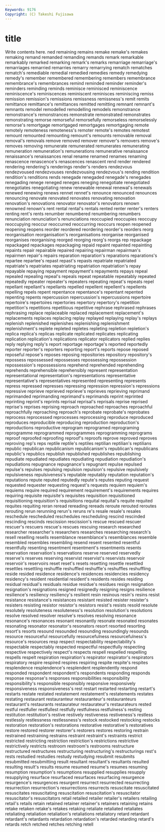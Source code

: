 ```yaml
---
Keywords: 9176 
Copyright: (C) Takeshi Fujisawa
---
```


# title

Write contents here.
ned remaining remains remake remake's
remakes remaking remand remanded remanding remands remark remarkable remarkably remarked
remarking remark's remarks remarriage remarriage's remarriages remarried remarries remarry remarrying
rematch rematches rematch's remediable remedial remedied remedies remedy remedying remedy's
remember remembered remembering remembers remembrance remembrance's remembrances remind reminded reminder
reminder's reminders reminding reminds reminisce reminisced reminiscence reminiscence's reminiscences reminiscent
reminisces reminiscing remiss remission remission's remissions remissness remissness's remit remits
remittance remittance's remittances remitted remitting remnant remnant's remnants remodel remodelled
remodelling remodels remonstrance remonstrance's remonstrances remonstrate remonstrated remonstrates remonstrating remorse
remorseful remorsefully remorseless remorselessly remorse's remortgage remortgaged remortgages remortgaging remote
remotely remoteness remoteness's remoter remote's remotes remotest remount remounted remounting
remount's remounts removable removal removal's removals remove removed remover remover's
removers remove's removes removing remunerate remunerated remunerates remunerating remuneration remuneration's
remunerations remunerative renaissance renaissance's renaissances renal rename renamed renames renaming
renascence renascence's renascences renascent rend render rendered rendering rendering's renderings
render's renders rendezvous rendezvoused rendezvouses rendezvousing rendezvous's rending rendition rendition's
renditions rends renegade renegaded renegade's renegades renegading renege reneged reneges
reneging renegotiate renegotiated renegotiates renegotiating renew renewable renewal renewal's renewals
renewed renewing renews rennet rennet's renounce renounced renounces renouncing renovate
renovated renovates renovating renovation renovation's renovations renovator renovator's renovators renown
renowned renown's rent rental rental's rentals rented renter renter's renters
renting rent's rents renumber renumbered renumbering renumbers renunciation renunciation's renunciations
reoccupied reoccupies reoccupy reoccupying reoccur reoccurred reoccurring reoccurs reopen reopened
reopening reopens reorder reordered reordering reorder's reorders reorg reorganisation reorganisation's
reorganisations reorganise reorganised reorganises reorganising reorged reorging reorg's reorgs rep
repackage repackaged repackages repackaging repaid repaint repainted repainting repaints repair
repairable repaired repairing repairman repairman's repairmen repair's repairs reparation reparation's
reparations reparations's repartee repartee's repast repast's repasts repatriate repatriated repatriate's
repatriates repatriating repatriation repatriation's repay repayable repaying repayment repayment's repayments
repays repeal repealed repealing repeal's repeals repeat repeatable repeatably repeated
repeatedly repeater repeater's repeaters repeating repeat's repeats repel repellant repellant's
repellants repelled repellent repellent's repellents repelling repels repent repentance repentance's
repentant repented repenting repents repercussion repercussion's repercussions repertoire repertoire's repertoires
repertories repertory repertory's repetition repetition's repetitions repetitious repetitive rephrase rephrased
rephrases rephrasing replace replaceable replaced replacement replacement's replacements replaces replacing
replay replayed replaying replay's replays replenish replenished replenishes replenishing replenishment
replenishment's replete repleted repletes repleting repletion repletion's replica replica's replicas
replicate replicated replicates replicating replication replication's replications replicator replicators replied
replies reply replying reply's report reportage reportage's reported reportedly reporter
reporter's reporters reporting report's reports repose reposed reposeful repose's reposes
reposing repositories repository repository's repossess repossessed repossesses repossessing repossession repossession's
repossessions reprehend reprehended reprehending reprehends reprehensible reprehensibly represent representation representational
representation's representations representative representative's representatives represented representing represents repress repressed
represses repressing repression repression's repressions repressive reprieve reprieved reprieve's reprieves
reprieving reprimand reprimanded reprimanding reprimand's reprimands reprint reprinted reprinting reprint's
reprints reprisal reprisal's reprisals reprise reprised reprise's reprises reprising reproach
reproached reproaches reproachful reproachfully reproaching reproach's reprobate reprobate's reprobates reprocess
reprocessed reprocesses reprocessing reproduce reproduced reproduces reproducible reproducing reproduction reproduction's
reproductions reproductive reprogram reprogramed reprograming reprogramme reprogrammed reprogrammes reprogramming reprograms
reproof reproofed reproofing reproof's reproofs reprove reproved reproves reproving rep's
reps reptile reptile's reptiles reptilian reptilian's reptilians republic republican republicanism
republicanism's republican's republicans republic's republics republish republished republishes republishing repudiate
repudiated repudiates repudiating repudiation repudiation's repudiations repugnance repugnance's repugnant repulse
repulsed repulse's repulses repulsing repulsion repulsion's repulsive repulsively repulsiveness repulsiveness's
reputable reputably reputation reputation's reputations repute reputed reputedly repute's reputes
reputing request requested requester requesting request's requests requiem requiem's requiems
require required requirement requirement's requirements requires requiring requisite requisite's requisites
requisition requisitioned requisitioning requisition's requisitions requital requital's requite requited requites
requiting reran reread rereading rereads reroute rerouted reroutes rerouting rerun
rerunning rerun's reruns re's resale resale's resales reschedule rescheduled reschedules
rescheduling rescind rescinded rescinding rescinds rescission rescission's rescue rescued rescuer
rescuer's rescuers rescue's rescues rescuing research researched researcher researcher's researchers
researches researching research's resell reselling resells resemblance resemblance's resemblances resemble
resembled resembles resembling resend resent resented resentful resentfully resenting resentment
resentment's resentments resents reservation reservation's reservations reserve reserved reservedly reserve's
reserves reserving reservist reservist's reservists reservoir reservoir's reservoirs reset reset's
resets resetting resettle resettled resettles resettling reshuffle reshuffled reshuffle's reshuffles
reshuffling reside resided residence residence's residences residencies residency residency's resident
residential resident's residents resides residing residual residual's residuals residue residue's
residues resign resignation resignation's resignations resigned resignedly resigning resigns resilience
resilience's resiliency resiliency's resilient resin resinous resin's resins resist resistance
resistance's resistances resistant resisted resister resister's resisters resisting resistor resistor's
resistors resist's resists resold resolute resolutely resoluteness resoluteness's resolution resolution's
resolutions resolve resolved resolver resolve's resolves resolving resonance resonance's resonances
resonant resonantly resonate resonated resonates resonating resonator resonator's resonators resort
resorted resorting resort's resorts resound resounded resounding resoundingly resounds resource
resourceful resourcefully resourcefulness resourcefulness's resource's resources resp respect respectability respectability's
respectable respectably respected respectful respectfully respecting respective respectively respect's respects
respell respelled respelling respells respelt respiration respiration's respirator respirator's respirators
respiratory respire respired respires respiring respite respite's respites resplendence resplendence's
resplendent resplendently respond responded respondent respondent's respondents responding responds response
response's responses responsibilities responsibility responsibility's responsible responsibly responsive responsively responsiveness
responsiveness's rest restart restarted restarting restart's restarts restate restated restatement
restatement's restatements restates restating restaurant restauranteur restauranteur's restauranteurs restaurant's restaurants
restaurateur restaurateur's restaurateurs rested restful restfuller restfullest restfully restfulness restfulness's
resting restitution restitution's restive restively restiveness restiveness's restless restlessly restlessness
restlessness's restock restocked restocking restocks restoration restoration's restorations restorative restorative's
restoratives restore restored restorer restorer's restorers restores restoring restrain restrained
restraining restrains restraint restraint's restraints restrict restricted restricting restriction restriction's
restrictions restrictive restrictively restricts restroom restroom's restrooms restructure restructured restructures
restructuring restructuring's restructurings rest's rests restudied restudies restudy restudying resubmit
resubmits resubmitted resubmitting result resultant resultant's resultants resulted resulting result's
results resume resumed resume's resumes resuming resumption resumption's resumptions resupplied
resupplies resupply resupplying resurface resurfaced resurfaces resurfacing resurgence resurgence's resurgences
resurgent resurrect resurrected resurrecting resurrection resurrection's resurrections resurrects resuscitate resuscitated
resuscitates resuscitating resuscitation resuscitation's resuscitator resuscitator's resuscitators retail retailed retailer
retailer's retailers retailing retail's retails retain retained retainer retainer's retainers
retaining retains retake retaken retake's retakes retaking retaliate retaliated retaliates
retaliating retaliation retaliation's retaliations retaliatory retard retardant retardant's retardants retardation
retardation's retarded retarding retard's retards retch retched retches retching retell
